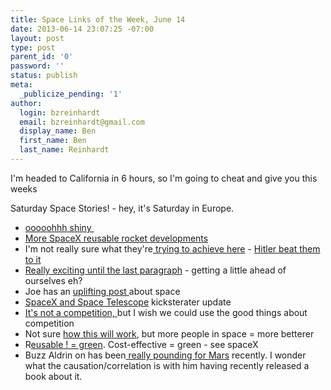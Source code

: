 ```yaml
---
title: Space Links of the Week, June 14
date: 2013-06-14 23:07:25 -07:00
layout: post
type: post
parent_id: '0'
password: ''
status: publish
meta:
  _publicize_pending: '1'
author:
  login: bzreinhardt
  email: bzreinhardt@gmail.com
  display_name: Ben
  first_name: Ben
  last_name: Reinhardt
---
```


<p>I'm headed to California in 6 hours, so I'm going to cheat and give you this weeks</p>
<p>Saturday Space Stories! - hey, it's Saturday in Europe.</p>
<ul>
<li><a href="http://apod.nasa.gov/apod/ap130611.html" target="_blank">ooooohhh shiny </a></li>
<li><a href="http://blog.chron.com/sciguy/2013/06/reusable-rockets-the-future-of-spaceflight-may-be-now-in-texas/" target="_blank">More SpaceX reusable rocket developments</a>
</li>
<li>I'm not really sure what they're<a href="http://www.space.com/21528-alien-intelligence-messages-lone-signal.html" target="_blank"> trying to achieve here</a> - <a href="http://www.geekosystem.com/human-radio-broadcasts/" target="_blank">Hitler beat them to it </a>
</li>
<li><a href="http://www.space.com/21519-nasa-fusion-rocket-space-exploration.html" target="_blank">Really exciting until the last paragraph</a> - getting a little ahead of ourselves eh?
</li>
<li>Joe has an <a href="http://josephshoer.com/blog/2013/06/climbing/" target="_blank">uplifting post </a>about space
</li>
<li><a href="http://www.wacotrib.com/blogs/joe_science/another-spacex-test-space-telescope-kickstarter-adds-stretch-goal/article_7ffb03d0-d2d6-11e2-aa3b-0019bb2963f4.html" target="_blank">SpaceX and Space Telescope</a> kicksterater update
</li>
<li><a href="http://science.time.com/2013/06/12/beijing-we-have-a-space-program/" target="_blank">It's not a competition, </a>but I wish we could use the good things about competition
</li>
<li>Not sure <a href="http://blogs.wsj.com/digits/2013/06/12/cash-strapped-space-tourists-may-find-friend-in-paypal/?mod=wsj_streaming_stream" target="_blank">how this will work</a>, but more people in space = more betterer
</li>
<li>R<a href="http://www.space.com/21541-nasa-orion-spacecraft-reusable.html" target="_blank">eusable ! = green</a>. Cost-effective = green - see spaceX
</li>
<li>Buzz Aldrin on has been<a href="http://www.nytimes.com/2013/06/14/opinion/global/buzz-aldrin-the-call-of-mars.html?_r=1&amp;" target="_blank"> really pounding for Mars</a> recently. I wonder what the causation/correlation is with him having recently released a book about it.
</li>
</ul>
